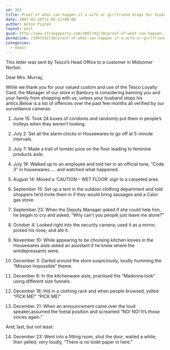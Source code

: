 ```yaml
---
id: 203
title: Proof of what can happen if a wife or girlfriend drags her husband or boyfriend along shopping
date: 2007-02-20T11:05:12+00:00
author: Anton Piatek
layout: post
guid: http://www.strangeparty.com/2007/02/20/proof-of-what-can-happen-if-a-wife-or-girlfriend-drags-her-husband-or-boyfriend-along-shopping/
permalink: /2007/02/20/proof-of-what-can-happen-if-a-wife-or-girlfriend-drags-her-husband-or-boyfriend-along-shopping/
categories:
  - Humor
---
```

This letter was sent by Tesco&#8217;s Head Office to a customer in Midsomer Norton:

Dear Mrs. Murray,

While we thank you for your valued custom and use of the Tesco Loyalty Card, the Manager of our store in Banbury is considering banning you and your family from shopping with us, unless your husband stops his antics.Below is a list of offences over the past few months all verified by our surveillance cameras:

1. June 15: Took 24 boxes of condoms and randomly put them in people&#8217;s trolleys when they weren&#8217;t looking.

2. July 2: Set all the alarm clocks in Housewares to go off at 5-minute intervals.

3. July 7: Made a trail of tomato juice on the floor leading to feminine products aisle.

4. July 19: Walked up to an employee and told her in an official tone, &#8220;Code 3&#8221; in housewares&#8230;.. and watched what happened.

5. August 14: Moved a &#8216;CAUTION &#8211; WET FLOOR&#8217; sign to a carpeted area.

6. September 15: Set up a tent in the outdoor clothing department and told shoppers he&#8217;d invite them in if they would bring sausages and a Calor gas stove.

7. September 23: When the Deputy Manager asked if she could help him, he began to cry and asked, &#8220;Why can&#8217;t you people just leave me alone?&#8221;

8. October 4: Looked right into the security camera; used it as a mirror, picked his nose, and ate it.

9. November 10: While appearing to be choosing kitchen knives in the Housewares aisle asked an assistant if he knew where the antidepressants were.

10. December 3: Darted around the store suspiciously, loudly humming the &#8220;Mission Impossible&#8221; theme.

11. December 6: In the kitchenware aisle, practised the &#8220;Madonna look&#8221; using different size funnels.

12. December 18: Hid in a clothing rack and when people browsed, yelled &#8220;PICK ME!&#8221; &#8220;PICK ME!&#8221;

13. December 21: When an announcement came over the loud speaker,assumed the foetal position and screamed &#8220;NO! NO! It&#8217;s those voices again.&#8221;

And; last, but not least:

14. December 23: Went into a fitting room, shut the door, waited a while; then yelled, very loudly, &#8220;There is no toilet paper in here.&#8221;